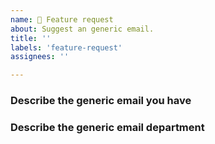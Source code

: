 ```yaml
---
name: 🙋 Feature request
about: Suggest an generic email.
title: ''
labels: 'feature-request'
assignees: ''

---
```


### Describe the generic email you have

<!-- A clear example of email ! -->

### Describe the generic email department

<!-- A clear example of email department ! -->
